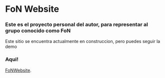 # FoN Website

### Este es el proyecto personal del autor, para representar al grupo conocido como FoN

Este sitio se encuentra actualmente en construccion, pero puedes seguir la demo 
### Aqui!

[FoNWebsite](https://avenaquaker.github.io/FON-Website/Main.html).
